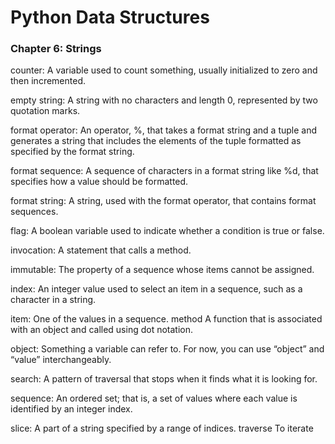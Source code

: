 # Python Data Structures

### Chapter 6: Strings

counter: A variable used to count something, usually initialized to zero and then incremented.

empty string: A string with no characters and length 0, represented by two quotation marks.

format operator: An operator, %, that takes a format string and a tuple and generates a string that includes the elements of the tuple formatted as specified by the format string.

format sequence: A sequence of characters in a format string like %d, that specifies how a value should be formatted.

format string: A string, used with the format operator, that contains format sequences.

flag: A boolean variable used to indicate whether a condition is true or false.

invocation: A statement that calls a method.

immutable: The property of a sequence whose items cannot be assigned.

index: An integer value used to select an item in a sequence, such as a character in a string.

item: One of the values in a sequence. method A function that is associated with an object and called using dot notation.

object: Something a variable can refer to. For now, you can use “object” and
“value” interchangeably.

search: A pattern of traversal that stops when it finds what it is looking for.

sequence: An ordered set; that is, a set of values where each value is identified by an integer index.

slice: A part of a string specified by a range of indices.
traverse To iterate